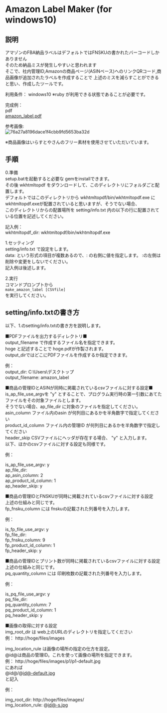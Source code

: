 # Amazon Label Maker (for windows10)
  
## 説明
アマゾンのFBA納品ラベルはデフォルトではFNSKUの書かれたバーコードしかありません  
そのため納品ミスが発生しやすいと思われます  
そこで、社内管理ID,Amazonの商品ページ(ASINベース)へのリンクQRコード,商品画像が追加されたラベルを作成することで
上述のミスを減らすことができると思い、作成したツールです。  

利用条件： windows10 ※ruby が利用できる状態であることが必要です。  
  
完成例：  
pdf  
[amazon_label.pdf](https://github.com/itsuki-n22/amazon_label_maker/files/6081505/amazon_label.pdf)  
  
参考画像:  
![76a27a8196dace1f4cbb9fd5653ba32d](https://user-images.githubusercontent.com/54315732/109925059-964e7f00-7d04-11eb-8302-2fd7c02c2b91.png)  
  
※商品画像はいらすとやさんのフリー素材を使用させていただいています。  

## 手順
0.準備  
setup.batを起動すると必要な gemをinstallできます。  
その後 wkhtmltopdf をダウンロードして、このディレクトリにフォルダごと配置します。  
デフォルトではこのディレクトリから wkhtmltopdf/bin/wkhtmltopdf.exe に wkhtmltopdf.exeが配置されていると思いますが、そうでない場合、  
このディレクトリからの配置場所を setting/info.txt 内の以下の行に配置されている位置を記述してください。  
  
記入例：  
wkhtmltopdf_dir: wkhtmltopdf/bin/wkhtmltopdf.exe  
  
1.セッティング  
setting/info.txt で設定をします。  
data: という形式の項目が複数あるので、: の右側に値を指定します。 :の左側は削除や変更をしないでください。  
記入例は後述します。  
  
2.実行   
コマンドプロンプトから   
`make_amazon_label [CSVfile]`   
を実行してください。  
  
  
  

## setting/info.txtの書き方
以下、1.のsetting/info.txtの書き方を説明します。  
  
■PDFファイルを出力するディレクトリ■   
output_filename で作成するファイル名を指定できます。  
hoge と記述することで hoge.pdfが作製されます。  
output_dirではどこにPDFファイルを作成するか指定できます。  
  
例：  
output_dir: C:\Users\デスクトップ  
output_filename: amazon_label  
  
  
  
■商品の管理IDとASINが同時に掲載されているcsvファイルに対する設定■  
is_ap_file_use_argvを "y" とすることで、プログラム実行時の第一引数にあてたファイルをその対象ファイルとします。  
そうでない場合、ap_file_dir に対象のファイルを指定してください。   
asin_column ファイル内のasin が何列目にあるかを半角数字で指定してください  
product_id_column ファイル内の管理ID が何列目にあるかを半角数字で指定してください  
header_skip CSVファイルにヘッダが存在する場合、 "y" と入力します。  
以下、ほかのcsvファイルに対する設定も同様です。  
  
  
例：  
  
is_ap_file_use_argv: y  
ap_file_dir:   
ap_asin_column: 2  
ap_product_id_column: 1  
ap_header_skip: y  
   
■商品の管理IDとFNSKUが同時に掲載されているcsvファイルに対する設定  
上述の仕組みと同じです。  
fp_fnsku_column には fnskuの記載された列番号を入力します。  
  
例：  
  
is_fp_file_use_argv: y  
fp_file_dir:  
fp_fnsku_column: 9  
fp_product_id_column: 1  
fp_header_skip: y  
  
  
■商品の管理IDとプリント数が同時に掲載されているcsvファイルに対する設定  
上述の仕組みと同じです。  
pq_quantity_column には 印刷枚数の記載された列番号を入力します。  
  
例：    
  
is_pq_file_use_argv: y  
pq_file_dir:  
pq_quantity_column: 7  
pq_product_id_column: 1  
pq_header_skip: y  
  
■画像の取得に対する設定  
img_root_dir は web上のURLのディレクトリを指定してください  
例： http://hoge/files/images  
  
img_location_rule は画像の場所の指定の仕方を設定。  
@id@は商品の管理ID。これを使って画像の場所を指定できます。  
例： http://hoge/files/images/p1/p1-default.jpg  
にあれば  
@id@/@id@-default.jpg  
と記入  
  

例：  
  
img_root_dir: http://hoge/files/images/  
img_location_rule: @id@-s.jpg  


